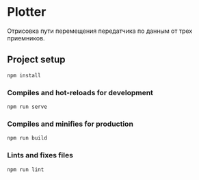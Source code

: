 # Plotter

Отрисовка пути перемещения передатчика по данным от трех приемников.


## Project setup
```
npm install
```

### Compiles and hot-reloads for development
```
npm run serve
```

### Compiles and minifies for production
```
npm run build
```

### Lints and fixes files
```
npm run lint
```

